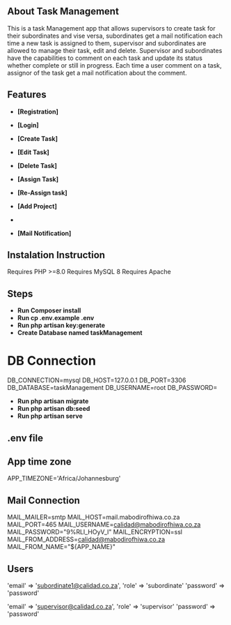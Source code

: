 

## About Task Management

This is a task Management app that allows supervisors to create task for their subordinates and vise versa, subordinates get a mail notification each time a new task is assigned to them, supervisor and subordinates are allowed to manage their task, edit and delete. Supervisor and subordinates have the capabilities to comment on each task and update its status whether complete or still in progress. Each time a user comment on a task, assignor of the task get a mail notification about the comment.

## Features

- **[Registration]**
- **[Login]**
- **[Create Task]**
- **[Edit Task]**
- **[Delete Task]**

- **[Assign Task]**
- **[Re-Assign task]**

- **[Add Project]**
- 
- **[Mail Notification]**


## Instalation Instruction

Requires PHP  >=8.0 
Requires MySQL  8
Requires Apache 

## Steps

- **Run Composer install**
- **Run cp .env.example .env**
- **Run php artisan key:generate**
- **Create Database named taskManagement**
# DB Connection
 DB_CONNECTION=mysql
 DB_HOST=127.0.0.1
 DB_PORT=3306
 DB_DATABASE=taskManagement
 DB_USERNAME=root
 DB_PASSWORD=
- **Run php artisan migrate**
- **Run php artisan db:seed**
- **Run php artisan serve**

## .env file

## App time zone

APP_TIMEZONE='Africa/Johannesburg'

## Mail Connection 
MAIL_MAILER=smtp
MAIL_HOST=mail.mabodirofhiwa.co.za
MAIL_PORT=465
MAIL_USERNAME=calidad@mabodirofhiwa.co.za
MAIL_PASSWORD="9%RLl_HOyV_l"
MAIL_ENCRYPTION=ssl
MAIL_FROM_ADDRESS=calidad@mabodirofhiwa.co.za
MAIL_FROM_NAME="${APP_NAME}"

## Users

'email' => 'subordinate1@calidad.co.za',
'role' => 'subordinate'
'password' => 'password'

'email' => 'supervisor@calidad.co.za',
'role' => 'supervisor'
'password' => 'password'


